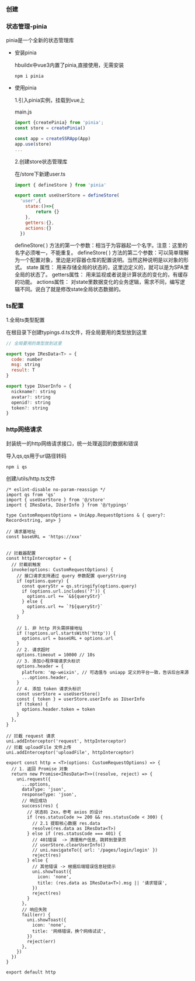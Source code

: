 

### 创建



### 状态管理-pinia

pinia是一个全新的状态管理库

+ 安装pinia

  hbuildx中vue3内置了pinia,直接使用，无需安装

  ```shell
  npm i pinia
  ```

+ 使用pinia

  1.引入pinia实例，挂载到vue上

  main.js

  ```js
  import {createPinia} from 'pinia';
  const store = createPinia()	
  
  const app = createSSRApp(App)
  app.use(store)
  ...
  ```

  2.创建store状态管理库

  在/store下新建user.ts

  ```js
  import { defineStore } from 'pinia'
  
  export const useUserStore = defineStore(
    'user',{
  	  state:()=>{
  		  return {}
  	  },
  	  getters:{},
  	  actions:{}
    })
  ```

  defineStore( ) 方法的第一个参数：相当于为容器起一个名字。注意：这里的名字必须唯一，不能重复。
  defineStore( ) 方法的第二个参数：可以简单理解为一个配置对象，里边是对容器仓库的配置说明。当然这种说明是以对象的形式。
  state 属性： 用来存储全局的状态的，这里边定义的，就可以是为SPA里全局的状态了。
  getters属性： 用来监视或者说是计算状态的变化的，有缓存的功能。
  actions属性： 对state里数据变化的业务逻辑，需求不同，编写逻辑不同。说白了就是修改state全局状态数据的。




### ts配置

1.全局ts类型配置

在根目录下创建typings.d.ts文件，将全局要用的类型放到这里

```js
// 全局要用的类型放到这里

export type IResData<T> = {
  code: number
  msg: string
  result: T
}

export type IUserInfo = {
  nickname?: string
  avatar?: string
  openid?: string
  token?: string
}
```



### http网络请求

封装统一的http网络请求接口，统一处理返回的数据和错误

导入qs,qs用于url路径转码

```js
npm i qs
```

创建/utils/http.ts文件

```
/* eslint-disable no-param-reassign */
import qs from 'qs'
import { useUserStore } from '@/store'
import { IResData, IUserInfo } from '@/typings'

type CustomRequestOptions = UniApp.RequestOptions & { query?: Record<string, any> }

// 请求基地址
const baseURL = 'https://xxx'


// 拦截器配置
const httpInterceptor = {
  // 拦截前触发
  invoke(options: CustomRequestOptions) {
    // 接口请求支持通过 query 参数配置 queryString
    if (options.query) {
      const queryStr = qs.stringify(options.query)
      if (options.url.includes('?')) {
        options.url += `&${queryStr}`
      } else {
        options.url += `?${queryStr}`
      }
    }

    // 1. 非 http 开头需拼接地址
    if (!options.url.startsWith('http')) {
      options.url = baseURL + options.url
    }
    // 2. 请求超时
    options.timeout = 10000 // 10s
    // 3. 添加小程序端请求头标识
    options.header = {
      platform: 'mp-weixin', // 可选值与 uniapp 定义的平台一致，告诉后台来源
      ...options.header,
    }
    // 4. 添加 token 请求头标识
    const userStore = useUserStore()
    const { token } = userStore.userInfo as IUserInfo
    if (token) {
      options.header.token = token
    }
  },
}

// 拦截 request 请求
uni.addInterceptor('request', httpInterceptor)
// 拦截 uploadFile 文件上传
uni.addInterceptor('uploadFile', httpInterceptor)

export const http = <T>(options: CustomRequestOptions) => {
  // 1. 返回 Promise 对象
  return new Promise<IResData<T>>((resolve, reject) => {
    uni.request({
      ...options,
      dataType: 'json',
      responseType: 'json',
      // 响应成功
      success(res) {
        // 状态码 2xx，参考 axios 的设计
        if (res.statusCode >= 200 && res.statusCode < 300) {
          // 2.1 提取核心数据 res.data
          resolve(res.data as IResData<T>)
        } else if (res.statusCode === 401) {
          // 401错误  -> 清理用户信息，跳转到登录页
          // userStore.clearUserInfo()
          // uni.navigateTo({ url: '/pages/login/login' })
          reject(res)
        } else {
          // 其他错误 -> 根据后端错误信息轻提示
          uni.showToast({
            icon: 'none',
            title: (res.data as IResData<T>).msg || '请求错误',
          })
          reject(res)
        }
      },
      // 响应失败
      fail(err) {
        uni.showToast({
          icon: 'none',
          title: '网络错误，换个网络试试',
        })
        reject(err)
      },
    })
  })
}

export default http

```






